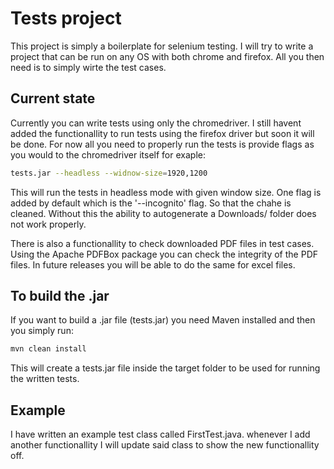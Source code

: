 # Tests project

This project is simply a boilerplate for selenium testing. I will try to write a project that
can be run on any OS with both chrome and firefox. All you then need is to simply wirte the
test cases.

## Current state

Currently you can write tests using only the chromedriver. I still havent added the functionallity
to run tests using the firefox driver but soon it will be done.
For now all you need to properly run the tests is provide flags as you would to the chromedriver
itself for exaple:

``` bash
tests.jar --headless --widnow-size=1920,1200
```

This will run the tests in headless mode with given window size. One flag is added by default which is the
'--incognito' flag. So that the chahe is cleaned. Without this the ability to autogenerate a Downloads/
folder does not work properly.

There is also a functionallity to check downloaded PDF files in test cases. Using the Apache PDFBox package
you can check the integrity of the PDF files. In future releases you will be able to do the same for excel
files.

## To build the .jar

If you want to build a .jar file (tests.jar) you need Maven installed and then you simply run:

``` bash
mvn clean install
```

This will create a tests.jar file inside the target folder to be used for running the written tests.

## Example

I have written an example test class called FirstTest.java. whenever I add another functionallity I will update
said class to show the new functionallity off.
